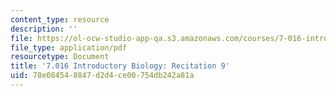 ```yaml
---
content_type: resource
description: ''
file: https://ol-ocw-studio-app-qa.s3.amazonaws.com/courses/7-016-introductory-biology-fall-2018/78e084548847d2d4ce00754db242a81a_MIT7_016F18rec9.pdf
file_type: application/pdf
resourcetype: Document
title: '7.016 Introductory Biology: Recitation 9'
uid: 78e08454-8847-d2d4-ce00-754db242a81a
---
```

